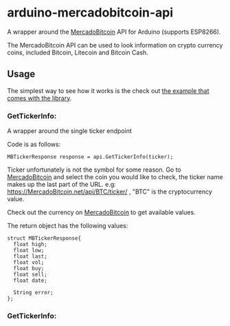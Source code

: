 # arduino-mercadobitcoin-api
A wrapper around the [MercadoBitcoin](https://www.mercadobitcoin.com.br/) API for Arduino (supports ESP8266).

The MercadoBitcoin API can be used to look information on crypto currency coins, included Bitcoin, Litecoin and Bitcoin Cash.

## Usage

The simplest way to see how it works is the check out [the example that comes with the library](https://github.com/SandroAkira/arduino-mercadobitcoin-api/blob/master/examples/ESP8266/GetTickerInfo/GetTickerInfo.ino).

### GetTickerInfo:
A wrapper around the single ticker endpoint

Code is as follows:
```
MBTickerResponse response = api.GetTickerInfo(ticker);
```

Ticker unfortunately is not the symbol for some reason. Go to [MercadoBitcoin](https://www.mercadobitcoin.com.br/api-doc/) and select the coin you would like to check, the ticker name makes up the last part of the URL. e.g: https://MercadoBitcoin.net/api/BTC/ticker/ , "BTC" is the cryptocurrency value.

Check out the currency on [MercadoBitcoin](https://www.mercadobitcoin.com.br/api-doc/) to get available values.

The return object has the following values:
```
struct MBTickerResponse{
  float high;
  float low;
  float last;
  float vol;
  float buy;
  float sell;
  float date;

  String error;
};
```
### GetTickerInfo:
